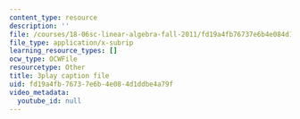 ```yaml
---
content_type: resource
description: ''
file: /courses/18-06sc-linear-algebra-fall-2011/fd19a4fb76737e6b4e084d1ddbe4a79f_lpnY5QVjU5w.srt
file_type: application/x-subrip
learning_resource_types: []
ocw_type: OCWFile
resourcetype: Other
title: 3play caption file
uid: fd19a4fb-7673-7e6b-4e08-4d1ddbe4a79f
video_metadata:
  youtube_id: null
---
```

